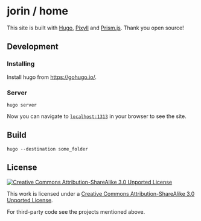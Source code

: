 # jorin / home

This site is built with [Hugo](https://gohugo.io/), [Pixyll](https://www.pixyll.com) and [Prism.js](http://prismjs.com/).
Thank you open source!


## Development

### Installing

Install hugo from https://gohugo.io/.

### Server

    hugo server

Now you can navigate to [`localhost:1313`](http://localhost:1313) in your browser to see the site.

## Build

    hugo --destination some_folder


## License

[![Creative Commons Attribution-ShareAlike 3.0 Unported License](https://licensebuttons.net/l/by-sa/3.0/80x15.png)](https://creativecommons.org/licenses/by-sa/3.0/)

This work is licensed under a [Creative Commons Attribution-ShareAlike 3.0 Unported License](https://creativecommons.org/licenses/by-sa/3.0/).

For third-party code see the projects mentioned above.

